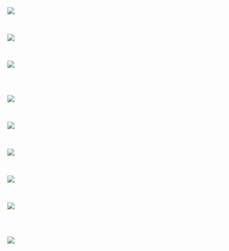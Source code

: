 <DOCTYPE html>
<html>
<head>
   <title> Rie's </title>
   <script type="text/javascript">
   alert("Hello Ma'am!")
   alert("I hope you're doing well")
   alert("here's a little something I made for you!")
   alert("I hope you'll like it!")
   </script>
   <style>
body{
   background-image:url(https://c.tenor.com/i1rsgMyOFgcAAAAd/cat-cat-love.gif);
   background-size: cover;
   background-attachment: fixed;
}
.content{
    background: https://c.tenor.com/i1rsgMyOFgcAAAAd/cat-cat-love.gif;
    width: 50%;
    padding: 40px;
    margin: 100px auto;
    }
</style>
   <img src="https://c.tenor.com/3RkBSAwE4xgAAAAj/quby-pentol.gif"/>
   <p style="color: white"> I've been missing you and wanted to say hi.</p>
   
   <img src="https://c.tenor.com/ux7RPst0v1MAAAAj/quby-pentol.gif"/>
   <p style="color: white"> I hope you're doing fine</p>
   
   <img src="https://c.tenor.com/Fm3_oNnjUjYAAAAj/line.gif">
   <p style="color: white""> I know you're pretty busy this past few days but i just wanna stop by and know how you're doing po.</p>
   
   <img src="https://c.tenor.com/1UoL-HJFGDAAAAAj/pentol-stiker-pentol.gif">
   <p style="color: white""> Hoping to see you sooner po.</p>
   
   <img src="https://c.tenor.com/1bN1lZmbwWcAAAAj/line.gif">
   <p style="color: white""> I've been doing fine lately. I guess?</p>
   
   <img src="https://c.tenor.com/mJ7Tkj3KIn0AAAAj/peach-and.gif">
   <p style="color: white""> But, sometimes i just can't help but to wonder what should i do?</p>
   
   <img src="https://c.tenor.com/CdliypdvLTEAAAAj/quby-pentol.gif">
   <p style ="color: white""> I don't know what'll i do these days.</p>
   
   <img src="https://c.tenor.com/tsniEXs1tFkAAAAj/fbcuteboy.gif">
   <p style ="color: white""> Numbness keep relapsing. But that's fine. I'm just sooo tired. All i need is a looong rest.</p>
   
   <img src="![image](https://user-images.githubusercontent.com/115859897/195971386-e9b5a639-d94d-4d25-bff6-c5b4955be904.png)">
   <h1 style="font-family:Times New Roman"<I hope you've got some rest too ma'am. You also deserve some. And if you're wondering how i'm doing, well same old hehe. Bye ma'am! keep safe always.</h1>
   
   </body>
   </html>
